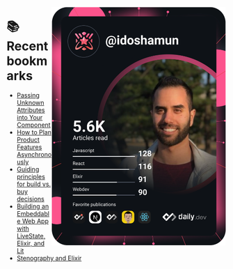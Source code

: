 <a href="https://app.daily.dev/idoshamun"><img src="https://raw.githubusercontent.com/idoshamun/idoshamun/devcard/devcard.svg" align='right' width="400" alt="Ido Shamun's Dev Card"/></a>

# 📚 Recent bookmarks
<!-- BOOKMARKS:START -->
- [Passing Unknown Attributes into Your Component](https://app.daily.dev/posts/y5hRBZ5Mj?utm_source=rss&utm_medium=bookmarks&utm_campaign=28849d86070e4c099c877ab6837c61f0)
- [How to Plan Product Features Asynchronously](https://app.daily.dev/posts/Rl9egBVas?utm_source=rss&utm_medium=bookmarks&utm_campaign=28849d86070e4c099c877ab6837c61f0)
- [Guiding principles for build vs. buy decisions](https://app.daily.dev/posts/3s9B2Hc33?utm_source=rss&utm_medium=bookmarks&utm_campaign=28849d86070e4c099c877ab6837c61f0)
- [Building an Embeddable Web App with LiveState, Elixir, and Lit](https://app.daily.dev/posts/g5xh9phfW?utm_source=rss&utm_medium=bookmarks&utm_campaign=28849d86070e4c099c877ab6837c61f0)
- [Stenography and Elixir](https://app.daily.dev/posts/iRP7qJWZA?utm_source=rss&utm_medium=bookmarks&utm_campaign=28849d86070e4c099c877ab6837c61f0)
<!-- BOOKMARKS:END -->
